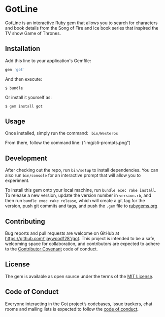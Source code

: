 # GotLine

GotLine is an interactive Ruby gem that allows you to search for characters and book details from the Song of Fire and Ice book series that inspired the TV show Game of Thrones. 

## Installation

Add this line to your application's Gemfile:

```ruby
gem 'got'
```

And then execute:

    $ bundle

Or install it yourself as:

    $ gem install got

## Usage

Once installed, simply run the command: 
` bin/Westeros`

From there, follow the command line: 
("img/cli-prompts.png")


## Development

After checking out the repo, run `bin/setup` to install dependencies. You can also run `bin/console` for an interactive prompt that will allow you to experiment.

To install this gem onto your local machine, run `bundle exec rake install`. To release a new version, update the version number in `version.rb`, and then run `bundle exec rake release`, which will create a git tag for the version, push git commits and tags, and push the `.gem` file to [rubygems.org](https://rubygems.org).

## Contributing

Bug reports and pull requests are welcome on GitHub at https://github.com/'jaywood128'/got. This project is intended to be a safe, welcoming space for collaboration, and contributors are expected to adhere to the [Contributor Covenant](http://contributor-covenant.org) code of conduct.

## License

The gem is available as open source under the terms of the [MIT License](https://opensource.org/licenses/MIT).

## Code of Conduct

Everyone interacting in the Got project’s codebases, issue trackers, chat rooms and mailing lists is expected to follow the [code of conduct](https://github.com/'jaywood128'/got/blob/master/CODE_OF_CONDUCT.md).
